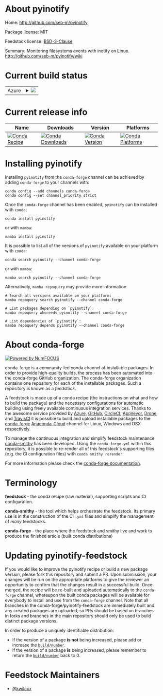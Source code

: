 About pyinotify
===============

Home: http://github.com/seb-m/pyinotify

Package license: MIT

Feedstock license: [BSD-3-Clause](https://github.com/conda-forge/pyinotify-feedstock/blob/main/LICENSE.txt)

Summary: Monitoring filesystems events with inotify on Linux. http://github.com/seb-m/pyinotify/wiki

Current build status
====================


<table>
    
  <tr>
    <td>Azure</td>
    <td>
      <details>
        <summary>
          <a href="https://dev.azure.com/conda-forge/feedstock-builds/_build/latest?definitionId=881&branchName=main">
            <img src="https://dev.azure.com/conda-forge/feedstock-builds/_apis/build/status/pyinotify-feedstock?branchName=main">
          </a>
        </summary>
        <table>
          <thead><tr><th>Variant</th><th>Status</th></tr></thead>
          <tbody><tr>
              <td>linux_64_python3.10.____cpython</td>
              <td>
                <a href="https://dev.azure.com/conda-forge/feedstock-builds/_build/latest?definitionId=881&branchName=main">
                  <img src="https://dev.azure.com/conda-forge/feedstock-builds/_apis/build/status/pyinotify-feedstock?branchName=main&jobName=linux&configuration=linux_64_python3.10.____cpython" alt="variant">
                </a>
              </td>
            </tr><tr>
              <td>linux_64_python3.7.____cpython</td>
              <td>
                <a href="https://dev.azure.com/conda-forge/feedstock-builds/_build/latest?definitionId=881&branchName=main">
                  <img src="https://dev.azure.com/conda-forge/feedstock-builds/_apis/build/status/pyinotify-feedstock?branchName=main&jobName=linux&configuration=linux_64_python3.7.____cpython" alt="variant">
                </a>
              </td>
            </tr><tr>
              <td>linux_64_python3.8.____73_pypy</td>
              <td>
                <a href="https://dev.azure.com/conda-forge/feedstock-builds/_build/latest?definitionId=881&branchName=main">
                  <img src="https://dev.azure.com/conda-forge/feedstock-builds/_apis/build/status/pyinotify-feedstock?branchName=main&jobName=linux&configuration=linux_64_python3.8.____73_pypy" alt="variant">
                </a>
              </td>
            </tr><tr>
              <td>linux_64_python3.8.____cpython</td>
              <td>
                <a href="https://dev.azure.com/conda-forge/feedstock-builds/_build/latest?definitionId=881&branchName=main">
                  <img src="https://dev.azure.com/conda-forge/feedstock-builds/_apis/build/status/pyinotify-feedstock?branchName=main&jobName=linux&configuration=linux_64_python3.8.____cpython" alt="variant">
                </a>
              </td>
            </tr><tr>
              <td>linux_64_python3.9.____73_pypy</td>
              <td>
                <a href="https://dev.azure.com/conda-forge/feedstock-builds/_build/latest?definitionId=881&branchName=main">
                  <img src="https://dev.azure.com/conda-forge/feedstock-builds/_apis/build/status/pyinotify-feedstock?branchName=main&jobName=linux&configuration=linux_64_python3.9.____73_pypy" alt="variant">
                </a>
              </td>
            </tr><tr>
              <td>linux_64_python3.9.____cpython</td>
              <td>
                <a href="https://dev.azure.com/conda-forge/feedstock-builds/_build/latest?definitionId=881&branchName=main">
                  <img src="https://dev.azure.com/conda-forge/feedstock-builds/_apis/build/status/pyinotify-feedstock?branchName=main&jobName=linux&configuration=linux_64_python3.9.____cpython" alt="variant">
                </a>
              </td>
            </tr>
          </tbody>
        </table>
      </details>
    </td>
  </tr>
</table>

Current release info
====================

| Name | Downloads | Version | Platforms |
| --- | --- | --- | --- |
| [![Conda Recipe](https://img.shields.io/badge/recipe-pyinotify-green.svg)](https://anaconda.org/conda-forge/pyinotify) | [![Conda Downloads](https://img.shields.io/conda/dn/conda-forge/pyinotify.svg)](https://anaconda.org/conda-forge/pyinotify) | [![Conda Version](https://img.shields.io/conda/vn/conda-forge/pyinotify.svg)](https://anaconda.org/conda-forge/pyinotify) | [![Conda Platforms](https://img.shields.io/conda/pn/conda-forge/pyinotify.svg)](https://anaconda.org/conda-forge/pyinotify) |

Installing pyinotify
====================

Installing `pyinotify` from the `conda-forge` channel can be achieved by adding `conda-forge` to your channels with:

```
conda config --add channels conda-forge
conda config --set channel_priority strict
```

Once the `conda-forge` channel has been enabled, `pyinotify` can be installed with `conda`:

```
conda install pyinotify
```

or with `mamba`:

```
mamba install pyinotify
```

It is possible to list all of the versions of `pyinotify` available on your platform with `conda`:

```
conda search pyinotify --channel conda-forge
```

or with `mamba`:

```
mamba search pyinotify --channel conda-forge
```

Alternatively, `mamba repoquery` may provide more information:

```
# Search all versions available on your platform:
mamba repoquery search pyinotify --channel conda-forge

# List packages depending on `pyinotify`:
mamba repoquery whoneeds pyinotify --channel conda-forge

# List dependencies of `pyinotify`:
mamba repoquery depends pyinotify --channel conda-forge
```


About conda-forge
=================

[![Powered by
NumFOCUS](https://img.shields.io/badge/powered%20by-NumFOCUS-orange.svg?style=flat&colorA=E1523D&colorB=007D8A)](https://numfocus.org)

conda-forge is a community-led conda channel of installable packages.
In order to provide high-quality builds, the process has been automated into the
conda-forge GitHub organization. The conda-forge organization contains one repository
for each of the installable packages. Such a repository is known as a *feedstock*.

A feedstock is made up of a conda recipe (the instructions on what and how to build
the package) and the necessary configurations for automatic building using freely
available continuous integration services. Thanks to the awesome service provided by
[Azure](https://azure.microsoft.com/en-us/services/devops/), [GitHub](https://github.com/),
[CircleCI](https://circleci.com/), [AppVeyor](https://www.appveyor.com/),
[Drone](https://cloud.drone.io/welcome), and [TravisCI](https://travis-ci.com/)
it is possible to build and upload installable packages to the
[conda-forge](https://anaconda.org/conda-forge) [Anaconda-Cloud](https://anaconda.org/)
channel for Linux, Windows and OSX respectively.

To manage the continuous integration and simplify feedstock maintenance
[conda-smithy](https://github.com/conda-forge/conda-smithy) has been developed.
Using the ``conda-forge.yml`` within this repository, it is possible to re-render all of
this feedstock's supporting files (e.g. the CI configuration files) with ``conda smithy rerender``.

For more information please check the [conda-forge documentation](https://conda-forge.org/docs/).

Terminology
===========

**feedstock** - the conda recipe (raw material), supporting scripts and CI configuration.

**conda-smithy** - the tool which helps orchestrate the feedstock.
                   Its primary use is in the construction of the CI ``.yml`` files
                   and simplify the management of *many* feedstocks.

**conda-forge** - the place where the feedstock and smithy live and work to
                  produce the finished article (built conda distributions)


Updating pyinotify-feedstock
============================

If you would like to improve the pyinotify recipe or build a new
package version, please fork this repository and submit a PR. Upon submission,
your changes will be run on the appropriate platforms to give the reviewer an
opportunity to confirm that the changes result in a successful build. Once
merged, the recipe will be re-built and uploaded automatically to the
`conda-forge` channel, whereupon the built conda packages will be available for
everybody to install and use from the `conda-forge` channel.
Note that all branches in the conda-forge/pyinotify-feedstock are
immediately built and any created packages are uploaded, so PRs should be based
on branches in forks and branches in the main repository should only be used to
build distinct package versions.

In order to produce a uniquely identifiable distribution:
 * If the version of a package **is not** being increased, please add or increase
   the [``build/number``](https://docs.conda.io/projects/conda-build/en/latest/resources/define-metadata.html#build-number-and-string).
 * If the version of a package **is** being increased, please remember to return
   the [``build/number``](https://docs.conda.io/projects/conda-build/en/latest/resources/define-metadata.html#build-number-and-string)
   back to 0.

Feedstock Maintainers
=====================

* [@kwilcox](https://github.com/kwilcox/)


